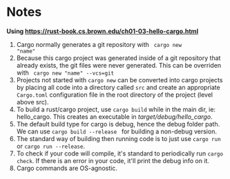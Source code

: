 # Notes

<strong>Using https://rust-book.cs.brown.edu/ch01-03-hello-cargo.html</strong>

1. Cargo normally generates a git repository with <code> cargo new "name"</code>
2. Because this cargo project was generated inside of a git repository that already exists, the git files were never generated. This can be overriden with <code> cargo new "name" --vcs=git</code>
3. Projects not started with <code>cargo new</code> can be converted into cargo projects by placing all code into a directory called <code>src</code> and create an appropriate <code>Cargo.toml</code> configuration file in the root directory of the project (level above src).
4. To build a rust/cargo project, use <code>cargo build</code> while in the main dir, ie: hello_cargo. This creates an executable in <i>target/debug/hello_cargo</i>.
5. The default build type for cargo is debug, hence the debug folder path. We can use `cargo build --release ` for building a non-debug version. 
6. The standard way of building then running code is to just use `cargo run` or `cargo run --release`.
7. To check if your code will compile, it's standard to periodically run `cargo check`. If there is an error in your code, it'll print the debug info on it. 
8. Cargo commands are OS-agnostic. 